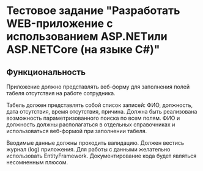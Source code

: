 # Тестовое задание "Разработать WEB-приложение с использованием ASP.NETили ASP.NETCore (на языке C#)" 

## Функциональность
Приложение должно представлять веб-форму для заполнения полей табеля отсутствия на работе сотрудника.
 
Табель должен представлять собой список записей: ФИО, должность, дата отсутствия, время отсутствия, причина. 
Должна быть реализована возможность параметризованного поиска по всем полям. 
ФИО и должность должны располагаться в отдельных справочниках и использоваться веб-формой при заполнении табеля.

Вводимые данные должны проходить валидацию. 
Должен вестись  журнал (log) приложения. 
Для работы с данными желательно использовать EntityFramework. 
Документирование кода будет являться несомненным плюсом.
